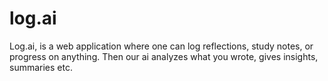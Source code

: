 # log.ai
Log.ai, is a web application where one can log reflections, study notes, or progress on anything. Then our ai analyzes what you wrote, gives insights, summaries etc. 
